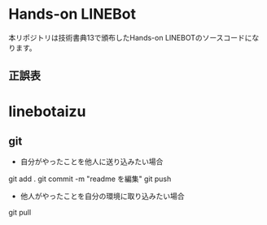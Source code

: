 # Hands-on LINEBot

本リポジトリは技術書典13で頒布したHands-on LINEBOTのソースコードになります。

## 正誤表
# linebotaizu

## git
- 自分がやったことを他人に送り込みたい場合

git add .
git commit -m "readme を編集"
git push

- 他人がやったことを自分の環境に取り込みたい場合

git pull